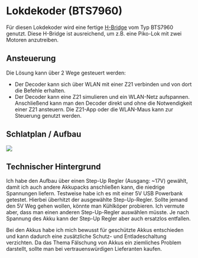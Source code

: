 # Lokdekoder (BTS7960)

Für diesen Lokdekoder wird eine fertige [H-Bridge](/Erklärungen/H-Bridge.md) vom Typ BTS7960 genutzt. Diese H-Bridge ist ausreichend, um z.B. eine Piko-Lok mit zwei Motoren anzutreiben.


## Ansteuerung

Die Lösung kann über 2 Wege gesteuert werden:

* Der Decoder kann sich über WLAN mit einer Z21 verbinden und von dort die Befehle erhalten.
* Der Decoder kann eine Z21 simulieren und ein WLAN-Netz aufspannen.
   Anschließend kann man den Decoder direkt und ohne die Notwendigkeit einer Z21 ansteuern. Die Z21-App oder die WLAN-Maus kann zur Steuerung genutzt werden.

## Schlatplan / Aufbau

![](/img/Lokdekoder_BTS7960.jpg)
 
## Technischer Hintergrund
Ich habe den Aufbau über einen Step-Up Regler (Ausgang: ~17V) gewählt, damit ich auch andere Akkupacks anschließen kann, die niedrige Spannungen liefern. Testweise habe ich es mit einer 5V USB Powerbank getestet. Hierbei überhitzt der ausgewählte  Step-Up-Regler. Sollte jemand den 5V Weg gehen wollen, könnte man Kühlköper probieren. Ich vermute aber, dass man einen anderen Step-Up-Regler auswählen müsste.
Je nach Spannung des Akku kann der Step-Up Regler aber auch ersatzlos entfallen. 

Bei den Akkus habe ich mich bewusst für geschützte Akkus entschieden und kann dadurch eine zusätzliche Schutz- und Entladeschaltung verzichten. Da das Thema Fälschung von Akkus ein ziemliches Problem darstellt, sollte man bei vertrauenswürdigen Lieferanten kaufen. 
